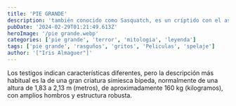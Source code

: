 ```yaml
---
title: 'PIE GRANDE'
description: 'también conocido como Sasquatch, es un críptido con el aspecto de un primate perteneciente a la familia de los homínidos, que supuestamente suele verse en bosques a elevadas altitudes'
pubDate: '2024-02-29T01:21:49.613Z'
heroImage: '/pie grande.webp'
categories: ['pie grande', 'terror', 'mitologia', 'leyenda']
tags: ['pie grande', 'rasguños', 'gritos', 'Peliculas', 'spelaje']
author: '["Iris Almaguer"]'
---
```


Los testigos indican características diferentes, pero la descripción más habitual es la de una gran criatura simiesca bípeda, normalmente de una altura de 1,83 a 2,13 m (metros), de aproximadamente 160 kg (kilogramos), con amplios hombros y estructura robusta.